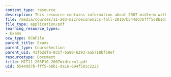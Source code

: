 ```yaml
---
content_type: resource
description: This resource contains information about 2007 midterm with answers.
file: /media/courses/11-203-microeconomics-fall-2010/b544dd7bfff568b1da16694f501c2223_MIT11_203F10_2007midterm1.pdf
file_type: application/pdf
learning_resource_types:
- Exams
ocw_type: OCWFile
parent_title: Exams
parent_type: CourseSection
parent_uid: 41f62dfa-031f-ba80-6293-aa5718bfb9ef
resourcetype: Document
title: MIT11_203F10_2007midterm1.pdf
uid: b544dd7b-fff5-68b1-da16-694f501c2223
---
```


